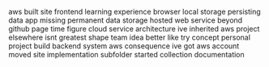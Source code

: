 aws built site frontend learning experience browser local storage persisting data app missing permanent data storage hosted web service beyond github page time figure cloud service architecture ive inherited aws project elsewhere isnt greatest shape team idea better like try concept personal project build backend system aws consequence ive got aws account moved site implementation subfolder started collection documentation